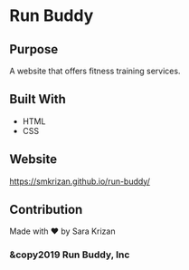 # Run Buddy

## Purpose
A website that offers fitness training services.

## Built With
* HTML
* CSS

## Website
https://smkrizan.github.io/run-buddy/

## Contribution
Made with ❤️ by Sara Krizan

### &copy2019 Run Buddy, Inc
